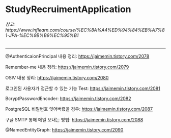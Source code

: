 # StudyRecruimentApplication

<h6>참고: https://www.inflearn.com/course/%EC%8A%A4%ED%94%84%EB%A7%81-JPA-%EC%9B%B9%EC%95%B1</h6>

---

@AuthenticaionPrincipal 내용 정리: https://jaimemin.tistory.com/2078

Remember-me 내용 정리: https://jaimemin.tistory.com/2079

OSIV 내용 정리: https://jaimemin.tistory.com/2080

로그인된 사용자가 접근할 수 있는 기능 Test: https://jaimemin.tistory.com/2081

BcryptPasswordEncoder: https://jaimemin.tistory.com/2082

PostgreSQL 비밀번호 잊어버렸을 경우: https://jaimemin.tistory.com/2087

구글 SMTP 통해 메일 보내는 방법: https://jaimemin.tistory.com/2088

@NamedEntityGraph: https://jaimemin.tistory.com/2090
